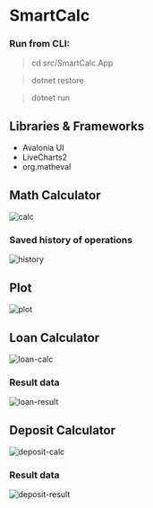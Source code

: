 # SmartCalc

### Run from CLI:
> cd src/SmartCalc.App

> dotnet restore

> dotnet run

## Libraries & Frameworks
- Avalonia UI
- LiveCharts2
- org.matheval

## Math Calculator
![calc](/misc/images/smart-calc-main.png)

### Saved history of operations
![history](/misc/images/history.png)

## Plot
![plot](/misc/images/plot.png)

## Loan Calculator
![loan-calc](/misc/images/loan-calc-main.png)

### Result data
![loan-result](/misc/images/loan-calc-result.png)

## Deposit Calculator
![deposit-calc](/misc/images/deposit-calc-main.png)

### Result data
![deposit-result](/misc/images/deposit-calc-result.png)
